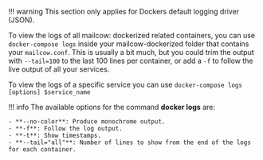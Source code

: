 !!! warning
    This section only applies for Dockers default logging driver (JSON).

To view the logs of all mailcow: dockerized related containers, you can use `docker-compose logs` inside your mailcow-dockerized folder that contains your `mailcow.conf`. This is usually a bit much, but you could trim the output with `--tail=100` to the last 100 lines per container, or add a `-f` to follow the live output of all your services.

To view the logs of a specific service you can use `docker-compose logs [options] $service_name`

!!! info
    The available options for the command **docker logs** are:

    - **--no-color**: Produce monochrome output.
    - **-f**: Follow the log output.
    - **-t**: Show timestamps.
    - **--tail="all"**: Number of lines to show from the end of the logs for each container.
